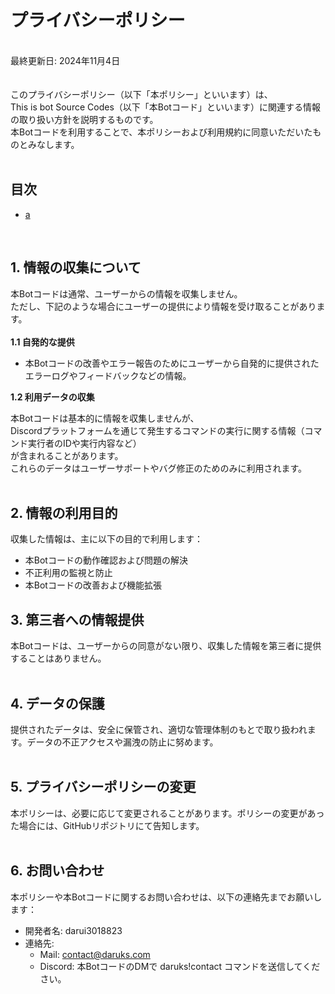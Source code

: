 # プライバシーポリシー
<br>
最終更新日: 2024年11月4日
<br>
<br>
<br>
このプライバシーポリシー（以下「本ポリシー」といいます）は、<br>
This is bot Source Codes（以下「本Botコード」といいます）に関連する情報の取り扱い方針を説明するものです。<br>
本Botコードを利用することで、本ポリシーおよび利用規約に同意いただいたものとみなします。<br>
<br>

## 目次
- [a](a)
<br>

## 1. 情報の収集について

本Botコードは通常、ユーザーからの情報を収集しません。<br>
ただし、下記のような場合にユーザーの提供により情報を受け取ることがあります。<br>
<br>
**1.1 自発的な提供**
- 本Botコードの改善やエラー報告のためにユーザーから自発的に提供されたエラーログやフィードバックなどの情報。

**1.2 利用データの収集**

本Botコードは基本的に情報を収集しませんが、<br>
Discordプラットフォームを通じて発生するコマンドの実行に関する情報（コマンド実行者のIDや実行内容など）<br>
が含まれることがあります。<br>
これらのデータはユーザーサポートやバグ修正のためのみに利用されます。<br>
<br>

## 2. 情報の利用目的

収集した情報は、主に以下の目的で利用します：
- 本Botコードの動作確認および問題の解決
- 不正利用の監視と防止
- 本Botコードの改善および機能拡張

## 3. 第三者への情報提供

本Botコードは、ユーザーからの同意がない限り、収集した情報を第三者に提供することはありません。<br><br>

## 4. データの保護

提供されたデータは、安全に保管され、適切な管理体制のもとで取り扱われます。データの不正アクセスや漏洩の防止に努めます。<br><br>

## 5. プライバシーポリシーの変更

本ポリシーは、必要に応じて変更されることがあります。ポリシーの変更があった場合には、GitHubリポジトリにて告知します。<br><br>

## 6. お問い合わせ

本ポリシーや本Botコードに関するお問い合わせは、以下の連絡先までお願いします：<br>

- 開発者名: darui3018823
- 連絡先:
  - Mail: contact@daruks.com
  - Discord: 本BotコードのDMで daruks!contact コマンドを送信してください。
